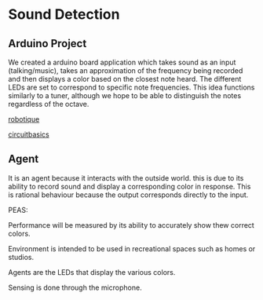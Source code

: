 # Sound Detection

## Arduino Project

We created a arduino board application which takes sound as an input (talking/music), takes an approximation of the frequency being recorded and then displays a color based on the closest note heard. The different LEDs are set to correspond to specific note frequencies. This idea functions similarly to a tuner, although we hope to be able to distinguish the notes regardless of the octave.

[robotique](https://www.robotique.tech/robotics/blink-two-leds-with-arduino/)

[circuitbasics](https://www.circuitbasics.com/how-to-use-microphones-on-the-arduino/)

## Agent

It is an agent because it interacts with the outside world. this is due to its ability to record sound and display a corresponding color in response. This is rational behaviour because the output corresponds directly to the input.

PEAS:

Performance will be measured by its ability to accurately show thew correct colors.

Environment is intended to be used in recreational spaces such as homes or studios.

Agents are the LEDs that display the various colors.

Sensing is done through the microphone.
